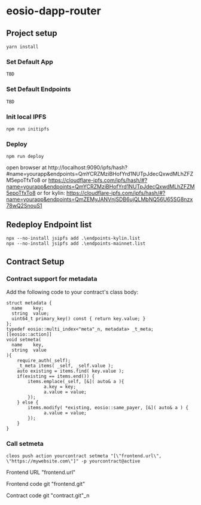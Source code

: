 # eosio-dapp-router
## Project setup
```
yarn install
```
### Set Default App
```
TBD
```
### Set Default Endpoints
```
TBD
```
### Init local IPFS
```
npm run initipfs
```
### Deploy
```
npm run deploy
```
open browser at http://localhost:9090/ipfs/hash?#name=yourapp&endpoints=QmYCRZMziBHofYrd1NUTpJdecQxwdMLhZFZM5epoTfxTo8
or https://cloudflare-ipfs.com/ipfs/hash/#?name=yourapp&endpoints=QmYCRZMziBHofYrd1NUTpJdecQxwdMLhZFZM5epoTfxTo8
or for kylin: https://cloudflare-ipfs.com/ipfs/hash/#?name=yourapp&endpoints=QmZEMyJANVnjSDB6ujQLMbNQ56U65SG8nzx78wQ2SnouS1
## Redeploy Endpoint list
```
npx --no-install jsipfs add .\endpoints-kylin.list
npx --no-install jsipfs add .\endpoints-mainnet.list
```
## Contract Setup
### Contract support for metadata
Add the following code to your contract's class body:
```
struct metadata { 
  name    key; 
  string  value; 
  uint64_t primary_key() const { return key.value; } 
}; 
typedef eosio::multi_index<"meta"_n, metadata> _t_meta; 
[[eosio::action]] 
void setmeta(
  name    key, 
  string  value 
){ 
    require_auth(_self); 
    _t_meta items( _self, _self.value ); 
    auto existing = items.find( key.value ); 
    if(existing == items.end()) { 
        items.emplace(_self, [&]( auto& a ){ 
              a.key = key; 
              a.value = value; 
        }); 
    } else { 
        items.modify( *existing, eosio::same_payer, [&]( auto& a ) { 
              a.value = value; 
        }); 
    } 
} 
```
### Call setmeta
```
cleos push action yourcontract setmeta "[\"frontend.url\", \"https://mywebsite.com\"]" -p yourcontract@active
```

Frontend URL "frontend.url"

Frontend code git "frontend.git"

Contract code git "contract.git"_n